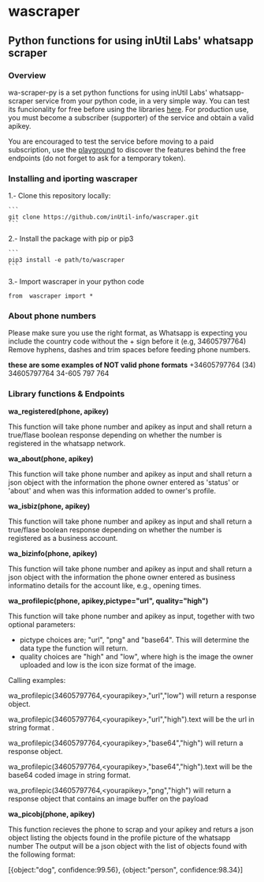 # wascraper
## Python functions for using inUtil Labs' whatsapp scraper

### Overview
wa-scraper-py is a set python functions for using inUtil Labs' whatsapp-scraper service from your python code, in a very simple way.
You can test its funcionality for free before using the libraries [here](https://rapidapi.com/inutil-inutil-default/api/whatsapp-scraper/). For production use, you must become a subscriber (supporter) of the service and obtain a valid apikey.

You are encouraged to test the service before moving to a paid subscription, use the [playground](https://rapidapi.com/inutil-inutil-default/api/whatsapp-scraper/) to discover the features behind the free endpoints (do not forget to ask for a temporary token).


### Installing and iporting wascraper

1.- Clone this repository locally:

    ```
    git clone https://github.com/inUtil-info/wascraper.git
    ```
    
2.- Install the package with pip or pip3

    ```
    pip3 install -e path/to/wascraper
    ```
    
3.- Import wascraper in your python code

   ```
   from  wascraper import *
   ```
   
  


### About phone numbers
Please make sure you use the right format, as Whatsapp is expecting you include the country code without the + sign before it (e.g, 34605797764)
Remove hyphens, dashes and trim spaces before feeding phone numbers.

**these are some examples of NOT valid phone formats**
+34605797764
(34) 34605797764
34-605 797 764

### Library functions & Endpoints

**wa_registered(phone, apikey)**

This function will take phone number and apikey as input and shall return a true/flase boolean response depending on whether the number is registered in the whatsapp network.

**wa_about(phone, apikey)**

This function will take phone number and apikey as input and shall return a json object with the information the phone owner entered as 'status' or 'about' and when was this information added to owner's profile.


**wa_isbiz(phone, apikey)**

This function will take phone number and apikey as input and shall return a true/flase boolean response depending on whether the number is registered as a business account.

**wa_bizinfo(phone, apikey)**

This function will take phone number and apikey as input and shall return a json object with the information the phone owner entered as business informatino details for the account like, e.g., opening times.

**wa_profilepic(phone, apikey,pictype="url", quality="high")**

This function will take phone number and apikey as input, together with two optional parameters:
 - pictype choices are; "url", "png" and "base64". This will determine the data type the function will return.
 - quality choices are "high" and "low", where high is the image the owner uploaded and low is the icon size format of the image.

Calling examples:

  wa_profilepic(34605797764,\<yourapikey\>,"url","low") will return a response object.
  
  wa_profilepic(34605797764,\<yourapikey\>,"url","high").text will be the url in string format .
  
  wa_profilepic(34605797764,\<yourapikey\>,"base64","high") will return a response object.
  
  wa_profilepic(34605797764,\<yourapikey\>,"base64","high").text will be the base64 coded image in string format.
  
  wa_profilepic(34605797764,\<yourapikey\>,"png","high") will return a response object that contains an image buffer on the payload

**wa_picobj(phone, apikey)**

This function recieves the phone to scrap and your apikey and returs a json object listing the objects found in the profile picture of the whatsapp number
The output will be a json object with the list of objects found with the following format:

[{object:"dog", confidence:99.56}, {object:"person", confidence:98.34}]




